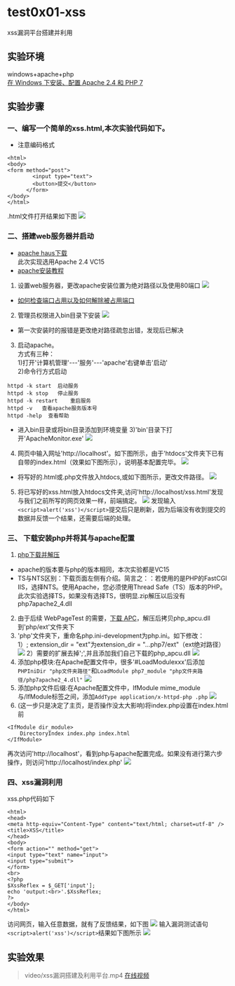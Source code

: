 # test0x01-xss
xss漏洞平台搭建并利用  

## 实验环境
windows+apache+php  
[在 Windows 下安装、配置 Apache 2.4 和 PHP 7 ](https://ntflc.com/2017/06/04/Install-Apache-and-PHP-on-Windows/)
## 实验步骤

### 一、编写一个简单的xss.html,本次实验代码如下。
* 注意编码格式
```
<html>
<body>
<form method="post">
        <input type="text">
        <button>提交</button>
      </form>
</body>
</html>
```
.html文件打开结果如下图
![](images/html.png)

### 二、搭建web服务器并启动
* [apache haus下载](https://www.apachehaus.com/cgi-bin/download.plx)  
此次实现选用Apache 2.4 VC15
* [apache安装教程](https://www.cnblogs.com/wcwnina/p/8044353.html) 

1. 设置web服务器，更改apache安装位置为绝对路径以及使用80端口
![](images/webserver-set.png)
* [如何检查端口占用以及如何解除被占用端口](https://blog.csdn.net/NANGE_BOK/article/details/84870460) 
2. 管理员权限进入bin目录下安装
![](images/webserver-install.png)
* 第一次安装时的报错是更改绝对路径疏忽出错，发现后已解决
3. 启动apache。  
方式有三种：  
1)打开'计算机管理'---'服务'---'apache'右键单击'启动'  
2)命令行方式启动
```
httpd -k start  启动服务
httpd -k stop   停止服务
httpd -k restart    重启服务
httpd -v   查看apache服务版本号
httpd -help  查看帮助 
```
* 进入bin目录或将bin目录添加到环境变量
3)'bin'目录下打开'ApacheMonitor.exe'
![](images/apache-ok.png)
4. 网页中输入网址'http://localhost'。如下图所示，由于'htdocs'文件夹下已有自带的index.html（效果如下图所示），说明基本配置完毕。
![](images/webserver-ok.png)

* 将写好的.html或.php文件放入htdocs,或如下图所示，更改文件路径。
![](images/webserver-fileurlchange.png)

5. 将已写好的xss.html放入htdocs文件夹,访问'http://localhost/xss.html'发现与我们之前所写的网页效果一样，前端搞定。
![](images/front-ok.png)
发现输入```<script>alert('xss')</script>```提交后只是刷新，因为后端没有收到提交的数据并反馈一个结果，还需要后端的处理。
### 三、 下载安装php并将其与apache配置
1. [php下载并解压](http://windows.php.net/download/)
* apache的版本要与php的版本相同，本次实验都是VC15
* TS与NTS区别：下载页面左侧有介绍。简言之：：若使用的是PHP的FastCGI IIS，选择NTS。使用Apache，您必须使用Thread Safe（TS）版本的PHP。此次实验选择TS，如果没有选择TS，很明显.zip解压以后没有php7apache2_4.dll
2. 由于后续 WebPageTest 的需要，[下载 APC](http://pecl.php.net/package/APCu)，解压后拷贝php_apcu.dll到'php/ext'文件夹下
3. 'php'文件夹下，重命名php.ini-development为php.ini。如下修改：    
1）; extension_dir = "ext"为extension_dir = "...php7/ext"（ext绝对路径）  
![](images/php-dirchange.png)
2）需要的扩展去掉';',并且添加我们自己下载的php_apcu.dll
![](images/php-extensions.png)
4. 添加php模块:在Apache配置文件中，很多'#LoadModulexxx'后添加```PHPIniDir "php文件夹路径"```和```LoadModule php7_module "php文件夹路径/php7apache2_4.dll"```
![](images/add-module.png)
5. 添加php文件后缀:在Apache配置文件中，IfModule mime_module与/IfModule标签之间，添加```AddType application/x-httpd-php .php```
![](images/add-suffix.png)
6. (这一步只是决定了主页，是否操作没太大影响)将index.php设置在index.html前
```
<IfModule dir_module>
    DirectoryIndex index.php index.html
</IfModule>
```
再次访问'http://localhost'，看到php与apache配置完成。如果没有进行第六步操作，则访问‘http://localhost/index.php'
![](images/php-ok.png)
### 四、xss漏洞利用
xss.php代码如下
```
<html>
<head> 
<meta http-equiv="Content-Type" content="text/html; charset=utf-8" /> 
<title>XSS</title> 
</head> 
<body> 
<form action="" method="get"> 
<input type="text" name="input">     
<input type="submit"> 
</form> 
<br> 
<?php 
$XssReflex = $_GET['input'];
echo 'output:<br>'.$XssReflex;
?> 
</body> 
</html>
```
访问网页，输入任意数据，就有了反馈结果，如下图
![](images/xssphp.png)
输入漏洞测试语句```<script>alert('xss')</script>```结果如下图所示
![](images/usexss.png)
## 实验效果
>video/xss漏洞搭建及利用平台.mp4
[在线视频](https://www.bilibili.com/video/av95722607)